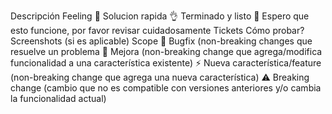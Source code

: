 Descripción
Feeling
 🤙 Solucion rapida
 👌 Terminado y listo
 🤞 Espero que esto funcione, por favor revisar cuidadosamente
Tickets
Cómo probar?
Screenshots (si es aplicable)
Scope
 🐞 Bugfix (non-breaking changes que resuelve un problema
 💚 Mejora (non-breaking change que agrega/modifica funcionalidad a una característica existente)
 ⚡️ Nueva característica/feature (non-breaking change que agrega una nueva característica)
 ⚠️ Breaking change (cambio que no es compatible con versiones anteriores y/o cambia la funcionalidad actual)